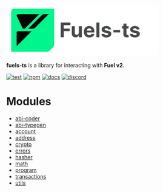 <picture>
    <source media="(prefers-color-scheme: dark)" srcset="https://raw.githubusercontent.com/FuelLabs/fuels-ts/master/apps/docs/src/public/fuels-ts-logo-dark.png">
    <img alt="Fuels-ts SDK logo" width="400px" src="https://raw.githubusercontent.com/FuelLabs/fuels-ts/master/apps/docs/src/public/fuels-ts-logo-light.png">
</picture>

**fuels-ts** is a library for interacting with **Fuel v2**.

[![test](https://github.com/FuelLabs/fuels-ts/actions/workflows/test.yaml/badge.svg)](https://github.com/FuelLabs/fuels-ts/actions/workflows/test.yaml)
[![npm](https://img.shields.io/npm/v/fuels)](https://www.npmjs.com/package/fuels)
[![docs](https://img.shields.io/badge/docs-fuels.ts-brightgreen.svg?style=flat)](https://docs.fuel.network/docs/fuels-ts/)
[![discord](https://img.shields.io/badge/chat%20on-discord-orange?&logo=discord&logoColor=ffffff&color=7389D8&labelColor=6A7EC2)](https://discord.gg/xfpK4Pe)

# Modules

- [abi-coder](modules/_fuel_ts_abi_coder.html)
- [abi-typegen](modules/_fuel_ts_abi_typegen.html)
- [account](modules/_fuel_ts_account.html)
- [address](modules/_fuel_ts_address.html)
- [crypto](modules/_fuel_ts_crypto.html)
- [errors](modules/_fuel_ts_errors.html)
- [hasher](modules/_fuel_ts_hasher.html)
- [math](modules/_fuel_ts_math.html)
- [program](modules/_fuel_ts_program.html)
- [transactions](modules/_fuel_ts_transactions.html)
- [utils](modules/_fuel_ts_utils.html)
